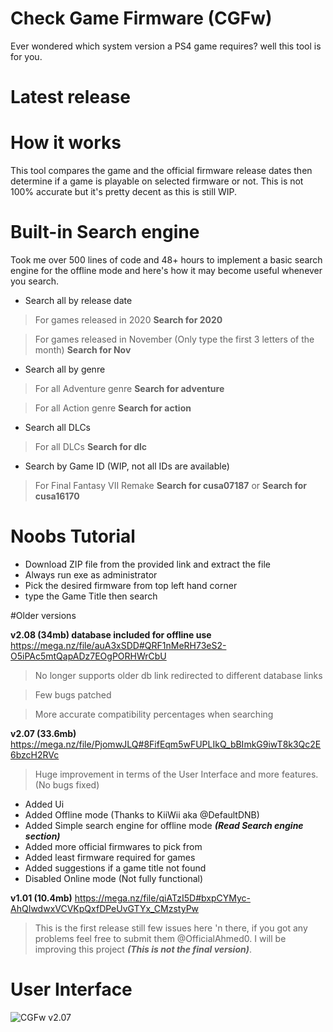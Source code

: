 # Check Game Firmware (CGFw) 
Ever wondered which system version a PS4 game requires? well this tool is for you.

# Latest release




# How it works
This tool compares the game and the official firmware release dates then determine if a game is playable on selected firmware or not. This is not 100% accurate
but it's pretty decent as this is still WIP.

# Built-in Search engine
Took me over 500 lines of code and 48+ hours to implement a basic search engine for the offline mode and here's how it may become useful whenever you search.

* Search all by release date

> For games released in 2020 **Search for 2020**

> For games released in November (Only type the first 3 letters of the month) **Search for Nov** 

* Search all by genre

> For all Adventure genre **Search for adventure** 

> For all Action genre **Search for action** 

* Search all DLCs

> For all DLCs **Search for dlc** 

* Search by Game ID (WIP, not all IDs are available)

> For Final Fantasy VII Remake **Search for cusa07187** or **Search for cusa16170**


# Noobs Tutorial
* Download ZIP file from the provided link and extract the file
* Always run exe as administrator
* Pick the desired firmware from top left hand corner
* type the Game Title then search

#Older versions 

**v2.08 (34mb) database included for offline use**
https://mega.nz/file/auA3xSDD#QRF1nMeRH73eS2-O5iPAc5mtQapADz7EOgPORHWrCbU
> No longer supports older db link redirected to different database links

> Few bugs patched

> More accurate compatibility percentages when searching

**v2.07 (33.6mb)**
https://mega.nz/file/PjomwJLQ#8FifEqm5wFUPLIkQ_bBImkG9iwT8k3Qc2E6bzcH2RVc
> Huge improvement in terms of the User Interface and more features. (No bugs fixed)
* Added Ui 
* Added Offline mode (Thanks to KiiWii aka @DefaultDNB)
* Added Simple search engine for offline mode ***(Read Search engine section)***
* Added more official firmwares to pick from
* Added least firmware required for games
* Added suggestions if a game title not found
* Disabled Online mode (Not fully functional)

**v1.01 (10.4mb)**
https://mega.nz/file/qiATzI5D#bxpCYMyc-AhQIwdwxVCVKpQxfDPeUvGTYx_CMzstyPw
> This is the first release still few issues here 'n there, if you got any problems feel free to submit them @OfficialAhmed0. 
I will be improving this project ***(This is not the final version)***.

# User Interface

![CGFw v2.07](https://img.techpowerup.org/201014/capture.png)


